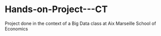 # Hands-on-Project---CT
Project done in the context of a Big Data class at Aix Marseille School of Economics

